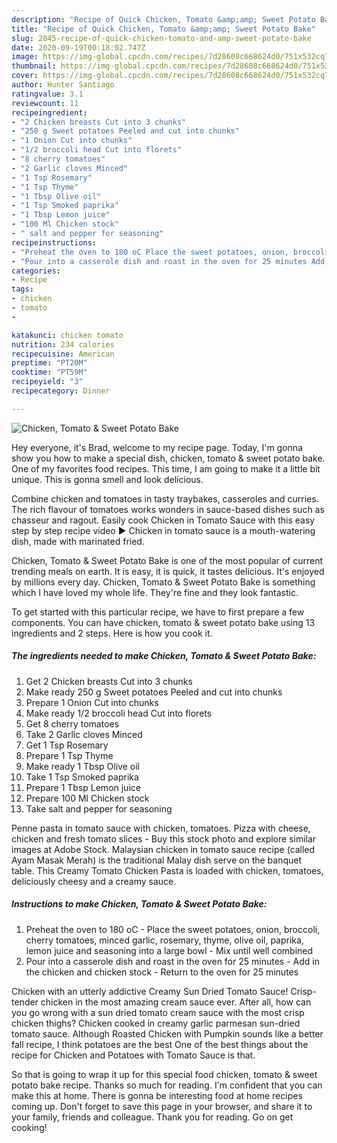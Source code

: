 ```yaml
---
description: "Recipe of Quick Chicken, Tomato &amp;amp; Sweet Potato Bake"
title: "Recipe of Quick Chicken, Tomato &amp;amp; Sweet Potato Bake"
slug: 2045-recipe-of-quick-chicken-tomato-and-amp-sweet-potato-bake
date: 2020-09-19T00:18:02.747Z
image: https://img-global.cpcdn.com/recipes/7d28608c668624d0/751x532cq70/chicken-tomato-sweet-potato-bake-recipe-main-photo.jpg
thumbnail: https://img-global.cpcdn.com/recipes/7d28608c668624d0/751x532cq70/chicken-tomato-sweet-potato-bake-recipe-main-photo.jpg
cover: https://img-global.cpcdn.com/recipes/7d28608c668624d0/751x532cq70/chicken-tomato-sweet-potato-bake-recipe-main-photo.jpg
author: Hunter Santiago
ratingvalue: 3.1
reviewcount: 11
recipeingredient:
- "2 Chicken breasts Cut into 3 chunks"
- "250 g Sweet potatoes Peeled and cut into chunks"
- "1 Onion Cut into chunks"
- "1/2 broccoli head Cut into florets"
- "8 cherry tomatoes"
- "2 Garlic cloves Minced"
- "1 Tsp Rosemary"
- "1 Tsp Thyme"
- "1 Tbsp Olive oil"
- "1 Tsp Smoked paprika"
- "1 Tbsp Lemon juice"
- "100 Ml Chicken stock"
- " salt and pepper for seasoning"
recipeinstructions:
- "Preheat the oven to 180 oC Place the sweet potatoes, onion, broccoli, cherry tomatoes, minced garlic, rosemary, thyme, olive oil, paprika, lemon juice and seasoning into a large bowl Mix until well combined"
- "Pour into a casserole dish and roast in the oven for 25 minutes Add in the chicken and chicken stock Return to the oven for 25 minutes"
categories:
- Recipe
tags:
- chicken
- tomato
- 

katakunci: chicken tomato  
nutrition: 234 calories
recipecuisine: American
preptime: "PT20M"
cooktime: "PT59M"
recipeyield: "3"
recipecategory: Dinner

---
```



![Chicken, Tomato &amp; Sweet Potato Bake](https://img-global.cpcdn.com/recipes/7d28608c668624d0/751x532cq70/chicken-tomato-sweet-potato-bake-recipe-main-photo.jpg)

Hey everyone, it's Brad, welcome to my recipe page. Today, I'm gonna show you how to make a special dish, chicken, tomato &amp; sweet potato bake. One of my favorites food recipes. This time, I am going to make it a little bit unique. This is gonna smell and look delicious.

Combine chicken and tomatoes in tasty traybakes, casseroles and curries. The rich flavour of tomatoes works wonders in sauce-based dishes such as chasseur and ragout. Easily cook Chicken in Tomato Sauce with this easy step by step recipe video ► Chicken in tomato sauce is a mouth-watering dish, made with marinated fried.

Chicken, Tomato &amp; Sweet Potato Bake is one of the most popular of current trending meals on earth. It is easy, it is quick, it tastes delicious. It's enjoyed by millions every day. Chicken, Tomato &amp; Sweet Potato Bake is something which I have loved my whole life. They're fine and they look fantastic.


To get started with this particular recipe, we have to first prepare a few components. You can have chicken, tomato &amp; sweet potato bake using 13 ingredients and 2 steps. Here is how you cook it.

<!--inarticleads1-->

##### The ingredients needed to make Chicken, Tomato &amp; Sweet Potato Bake:

1. Get 2 Chicken breasts Cut into 3 chunks
1. Make ready 250 g Sweet potatoes Peeled and cut into chunks
1. Prepare 1 Onion Cut into chunks
1. Make ready 1/2 broccoli head Cut into florets
1. Get 8 cherry tomatoes
1. Take 2 Garlic cloves Minced
1. Get 1 Tsp Rosemary
1. Prepare 1 Tsp Thyme
1. Make ready 1 Tbsp Olive oil
1. Take 1 Tsp Smoked paprika
1. Prepare 1 Tbsp Lemon juice
1. Prepare 100 Ml Chicken stock
1. Take  salt and pepper for seasoning


Penne pasta in tomato sauce with chicken, tomatoes. Pizza with cheese, chicken and fresh tomato slices - Buy this stock photo and explore similar images at Adobe Stock. Malaysian chicken in tomato sauce recipe (called Ayam Masak Merah) is the traditional Malay dish serve on the banquet table. This Creamy Tomato Chicken Pasta is loaded with chicken, tomatoes, deliciously cheesy and a creamy sauce. 

<!--inarticleads2-->

##### Instructions to make Chicken, Tomato &amp; Sweet Potato Bake:

1. Preheat the oven to 180 oC - Place the sweet potatoes, onion, broccoli, cherry tomatoes, minced garlic, rosemary, thyme, olive oil, paprika, lemon juice and seasoning into a large bowl - Mix until well combined
1. Pour into a casserole dish and roast in the oven for 25 minutes - Add in the chicken and chicken stock - Return to the oven for 25 minutes


Chicken with an utterly addictive Creamy Sun Dried Tomato Sauce! Crisp-tender chicken in the most amazing cream sauce ever. After all, how can you go wrong with a sun dried tomato cream sauce with the most crisp chicken thighs? Chicken cooked in creamy garlic parmesan sun-dried tomato sauce. Although Roasted Chicken with Pumpkin sounds like a better fall recipe, I think potatoes are the best One of the best things about the recipe for Chicken and Potatoes with Tomato Sauce is that. 

So that is going to wrap it up for this special food chicken, tomato &amp; sweet potato bake recipe. Thanks so much for reading. I'm confident that you can make this at home. There is gonna be interesting food at home recipes coming up. Don't forget to save this page in your browser, and share it to your family, friends and colleague. Thank you for reading. Go on get cooking!
